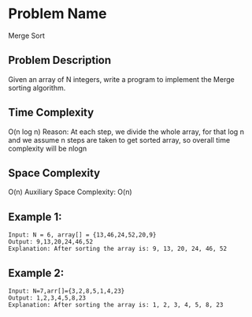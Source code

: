 # Problem Name 
Merge Sort

## Problem Description

Given an array of N integers, write a program to implement the Merge sorting algorithm.

## Time Complexity
O(n log n) 
Reason: At each step, we divide the whole array, for that log n and we assume n steps are taken to get sorted array, so overall time complexity will be nlogn

## Space Complexity
O(n)
Auxiliary Space Complexity: O(n)

## Example 1:
```
Input: N = 6, array[] = {13,46,24,52,20,9}
Output: 9,13,20,24,46,52
Explanation: After sorting the array is: 9, 13, 20, 24, 46, 52
```

## Example 2:
```
Input: N=7,arr[]={3,2,8,5,1,4,23}
Output: 1,2,3,4,5,8,23
Explanation: After sorting the array is: 1, 2, 3, 4, 5, 8, 23
```